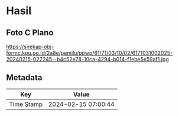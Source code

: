 # Hasil

## Foto C Plano

https://sirekap-obj-formc.kpu.go.id/2a8e/pemilu/ppwp/61/71/03/10/02/6171031002025-20240215-022245--b4c52e78-10ca-4294-b014-f1ebe5e59af1.jpg


## Metadata

| Key        | Value               |
| ---------- | ------------------- |
| Time Stamp | 2024-02-15 07:00:44 |



